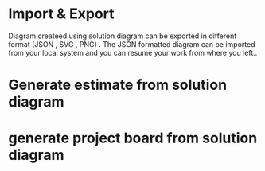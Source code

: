 # Import & Export
Diagram createed using solution diagram can  be exported in different format  (JSON , SVG , PNG) . The JSON formatted diagram can be imported from your local system and you can resume your work from where you left..

# Generate estimate from solution diagram

# generate project board from solution diagram